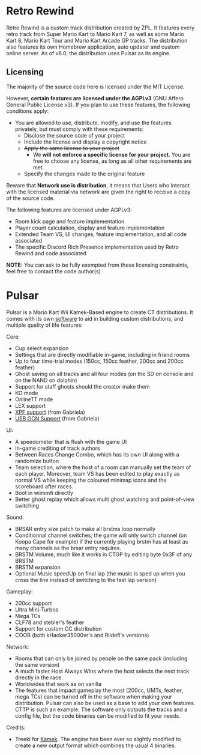 # Retro Rewind

Retro Rewind is a custom track distribution created by ZPL. It features every retro track from Super Mario Kart to Mario Kart 7, as well as some Mario Kart 8, Mario Kart Tour and Mario Kart Arcade GP tracks. The distribution also features its own Homebrew application, auto updater and custom online server. As of v6.0, the distribution uses Pulsar as its engine.

## Licensing

The majority of the source code here is licensed under the MIT License.

However, **certain features are licensed under the AGPLv3** (GNU Affero General Public License v3). If you plan to use these features, the following conditions apply:

- You are allowed to use, distribute, modify, and use the features privately, but must comply with these requirements:
    - Disclose the source code of your project
    - Include the license and display a copyright notice
    - ~~Apply the same license to your project~~
        - We **will not enforce a specific license for your project**. You are free to choose any license, as long as all other requirements are met.
    - Specify the changes made to the original feature

Beware that **Network use is distribution**, it means that Users who interact with the licensed material via network are given the right to receive a copy of the source code.

The following features are licensed under AGPLv3:

- Room kick page and feature implementation
- Player count calculation, display and feature implementation
- Extended Team VS, UI changes, feature implementation, and all code associated
- The specific Discord Rich Presence implementation used by Retro Rewind and code associated

**NOTE:** You can ask to be fully exempted from these licensing constraints, feel free to contact the code author(s)

# Pulsar

Pulsar is a Mario Kart Wii Kamek-Based engine to create CT distributions. It comes with its own [software](../main/PulsarPackCreator/Executable) to aid in building custom distributions, and multiple quality of life features:

Core:
- Cup select expansion
- Settings that are directly modifiable in-game, including in friend rooms
- Up to four time-trial modes (150cc, 150cc feather, 200cc and 200cc feather)
- Ghost saving on all tracks and all four modes (on the SD on console and on the NAND on dolphin)
- Support for staff ghosts should the creator make them
- KO mode
- OnlineTT mode
- LEX support
- [XPF support](https://github.com/Gabriela-Orzechowska/LE-CODE-XPF) (from Gabriela)
- [USB GCN Support](https://github.com/Gabriela-Orzechowska/MKW-Cosmos/blob/main/code/System/WUP028.hpp) (from Gabriela)


UI:
- A speedometer that is flush with the game UI
- In-game crediting of track authors
- Between Races Change Combo, which has its own UI along with a randomize button
- Team selection, where the host of a room can manually set the team of each player. Moreover, team VS has been edited to play exactly as normal VS while keeping the coloured minimap icons and the scoreboard after races.
- Boot in wiimmfi directly
- Better ghost replay which allows multi ghost watching and point-of-view switching


Sound:
- BRSAR entry size patch to make all brstms loop normally
- Conditionnal channel switches; the game will only switch channel (on Koopa Cape for example) if the currently playing brstm has at least as many channels as the brsar entry requires.
- BRSTM Volume, much like it works in CTGP by editing byte 0x3F of any BRSTM
- BRSTM expansion
- Optional Music speedUp on final lap (the music is sped up when you cross the line instead of switching to the fast lap version)


Gameplay:
- 200cc support
- Ultra Mini-Turbos
- Mega TCs
- CLF78 and stebler's feather
- Support for custom CC distribution
- COOB (both kHacker35000vr's and Riidefi's versions)


Network:
- Rooms that can only be joined by people on the same pack (including the same version)
- A much faster Host Always Wins where the host selects the next track directly in the race.
- Worldwides that work as on vanilla
- The features that impact gameplay the most (200cc, UMTs, feather, mega TCs) can be turned off in the software when making your distribution. Pulsar can also be used as a base to add your own features. CTTP is such an example. The software only outputs the tracks and a config file, but the code binaries can be modified to fit your needs.


Credits:
- Treeki for [Kamek](https://github.com/Treeki/Kamek/tree/master). The engine has been ever so slightly modified to create a new output format which combines the usual 4 binaries. 
